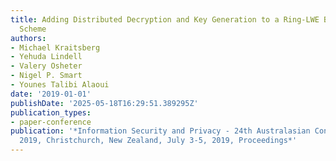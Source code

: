 ```yaml
---
title: Adding Distributed Decryption and Key Generation to a Ring-LWE Based CCA Encryption
  Scheme
authors:
- Michael Kraitsberg
- Yehuda Lindell
- Valery Osheter
- Nigel P. Smart
- Younes Talibi Alaoui
date: '2019-01-01'
publishDate: '2025-05-18T16:29:51.389295Z'
publication_types:
- paper-conference
publication: '*Information Security and Privacy - 24th Australasian Conference, ACISP
  2019, Christchurch, New Zealand, July 3-5, 2019, Proceedings*'
---
```

